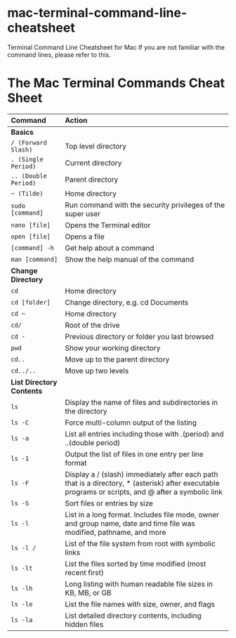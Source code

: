 # mac-terminal-command-line-cheatsheet
Terminal Command Line Cheatsheet for Mac
If you are not familiar with the command lines, please refer to this.

# The Mac Terminal Commands Cheat Sheet

| Command| Action|
|:----  |:-------|
|**Basics**|
|`/ (Forward Slash)`|Top level directory|
|`. (Single Period)`|Current directory|
|`.. (Double Period)`|Parent directory|
|`~ (Tilde)`|Home directory|
|`sudo [command]`|Run command with the security privileges of the super user|
|`nano [file]`|Opens the Terminal editor|
|`open [file]`|Opens a file|
|`[command] -h`|Get help about a command|
|`man [command]`|Show the help manual of the command|
|**Change Directory**|
|`cd`|Home directory|
|`cd [folder]`|Change directory, e.g. cd Documents|
|`cd ~`|Home directory|
|`cd/`|Root of the drive|
|`cd -`|Previous directory or folder you last browsed|
|`pwd`|Show your working directory|
|`cd..`|Move up to the parent directory|
|`cd../..`|Move up two levels|
|**List Directory Contents**|
|`ls`|Display the name of files and subdirectories in the directory|
|`ls -C`|Force multi-column output of the listing|
|`ls -a`|List all entries including those with .(period) and ..(double period)|
|`ls -1`|Output the list of files in one entry per line format|
|`ls -F`|Display a / (slash) immediately after each path that is a directory, * (asterisk) after executable programs or scripts, and @ after a symbolic link|
|`ls -S`|Sort files or entries by size|
|`ls -l`|List in a long format. Includes file mode, owner and group name, date and time file was modified, pathname, and more|
|`ls -l /`|List of the file system from root with symbolic links|
|`ls -lt`|List the files sorted by time modified (most recent first)|
|`ls -lh`|Long listing with human readable file sizes in KB, MB, or GB|
|`ls -lo`|List the file names with size, owner, and flags|
|`ls -la`|List detailed directory contents, including hidden files|
